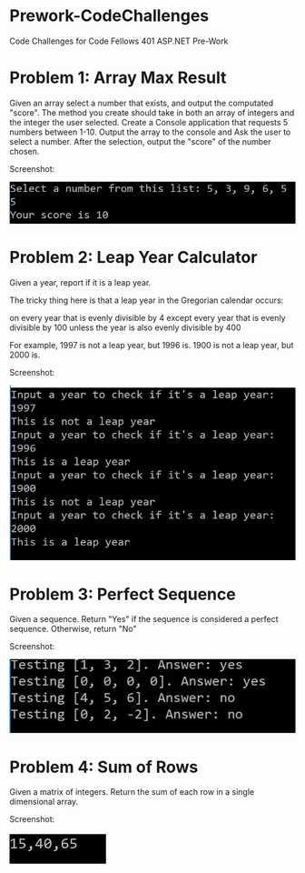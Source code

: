 # Prework-CodeChallenges
Code Challenges for Code Fellows 401 ASP.NET Pre-Work

# Problem 1: Array Max Result
Given an array select a number that exists, and output the computated "score". 
The method you create should take in both an array of integers and the integer the user selected.
Create a Console application that requests 5 numbers between 1-10. 
Output the array to the console and Ask the user to select a number. 
After the selection, output the "score" of the number chosen.

Screenshot:

![](img/ch1.JPG)


# Problem 2: Leap Year Calculator
Given a year, report if it is a leap year.

The tricky thing here is that a leap year in the Gregorian calendar occurs:

on every year that is evenly divisible by 4
  except every year that is evenly divisible by 100
    unless the year is also evenly divisible by 400

For example, 1997 is not a leap year, but 1996 is. 1900 is not a leap year, but 2000 is.

Screenshot:

![](img/ch2.JPG)

# Problem 3: Perfect Sequence
Given a sequence. Return "Yes" if the sequence is considered a perfect sequence. Otherwise, return "No"

Screenshot:

![](img/ch3.JPG)

# Problem 4: Sum of Rows
Given a matrix of integers. Return the sum of each row in a single dimensional array.

Screenshot:

![](img/ch4.JPG)

